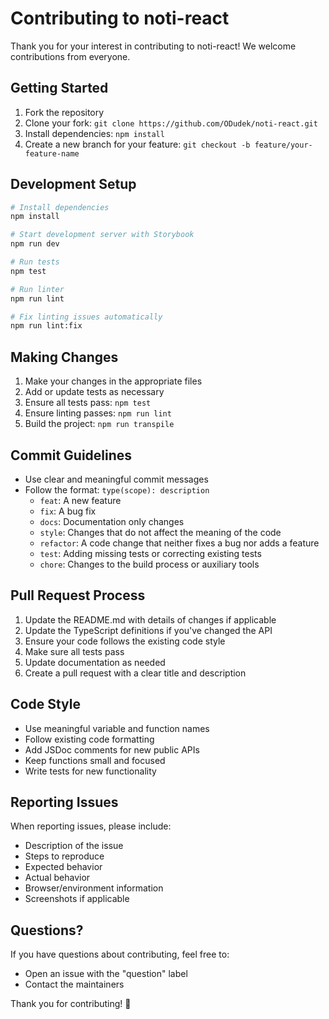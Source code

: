 # Contributing to noti-react

Thank you for your interest in contributing to noti-react! We welcome contributions from everyone.

## Getting Started

1. Fork the repository
2. Clone your fork: `git clone https://github.com/ODudek/noti-react.git`
3. Install dependencies: `npm install`
4. Create a new branch for your feature: `git checkout -b feature/your-feature-name`

## Development Setup

```bash
# Install dependencies
npm install

# Start development server with Storybook
npm run dev

# Run tests
npm test

# Run linter
npm run lint

# Fix linting issues automatically
npm run lint:fix
```

## Making Changes

1. Make your changes in the appropriate files
2. Add or update tests as necessary
3. Ensure all tests pass: `npm test`
4. Ensure linting passes: `npm run lint`
5. Build the project: `npm run transpile`

## Commit Guidelines

- Use clear and meaningful commit messages
- Follow the format: `type(scope): description`
  - `feat`: A new feature
  - `fix`: A bug fix
  - `docs`: Documentation only changes
  - `style`: Changes that do not affect the meaning of the code
  - `refactor`: A code change that neither fixes a bug nor adds a feature
  - `test`: Adding missing tests or correcting existing tests
  - `chore`: Changes to the build process or auxiliary tools

## Pull Request Process

1. Update the README.md with details of changes if applicable
2. Update the TypeScript definitions if you've changed the API
3. Ensure your code follows the existing code style
4. Make sure all tests pass
5. Update documentation as needed
6. Create a pull request with a clear title and description

## Code Style

- Use meaningful variable and function names
- Follow existing code formatting
- Add JSDoc comments for new public APIs
- Keep functions small and focused
- Write tests for new functionality

## Reporting Issues

When reporting issues, please include:

- Description of the issue
- Steps to reproduce
- Expected behavior
- Actual behavior
- Browser/environment information
- Screenshots if applicable

## Questions?

If you have questions about contributing, feel free to:

- Open an issue with the "question" label
- Contact the maintainers

Thank you for contributing! 🎉
